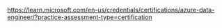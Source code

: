 https://learn.microsoft.com/en-us/credentials/certifications/azure-data-engineer/?practice-assessment-type=certification